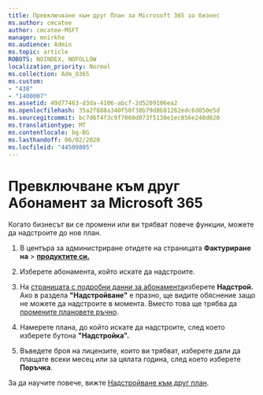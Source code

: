 ```yaml
---
title: Превключване към друг План за Microsoft 365 за бизнес
ms.author: cmcatee
author: cmcatee-MSFT
manager: mnirkhe
ms.audience: Admin
ms.topic: article
ROBOTS: NOINDEX, NOFOLLOW
localization_priority: Normal
ms.collection: Adm_O365
ms.custom:
- "438"
- "1400007"
ms.assetid: 49d77463-d3da-4106-abcf-2d5209106ea2
ms.openlocfilehash: 35a2f888a340f50f38b79d8b81262edc6d850e5d
ms.sourcegitcommit: bc7d6f4f3c9f7060d073f5130e1ec856e248d020
ms.translationtype: MT
ms.contentlocale: bg-BG
ms.lasthandoff: 06/02/2020
ms.locfileid: "44509805"
---
```

# <a name="switch-to-a-different-microsoft-365-for-business-subscription"></a>Превключване към друг Абонамент за Microsoft 365

Когато бизнесът ви се промени или ви трябват повече функции, можете да надстроите до нов план.
  
1. В центъра за администриране отидете на страницата **Фактуриране на** \> **[продуктите си.](https://go.microsoft.com/fwlink/p/?linkid=842054)**

2. Изберете абонамента, който искате да надстроите.

3. На [страницата с подробни данни за абонамента](https://admin.microsoft.com/AdminPortal/Home#/subscriptions/webdirect%252F0dbaa202-d590-4529-98c2-a5e2ebaac702)изберете **Надстрой.**  Ако в раздела **"Надстройване"** е празно, ще видите обяснение защо не можете да надстроите в момента. Вместо това ще трябва да [промените плановете ръчно](https://docs.microsoft.com/microsoft-365/commerce/subscriptions/change-plans-manually?view=o365-worldwide).

4. Намерете плана, до който искате да надстроите, след което изберете бутона **"Надстройка".**

5. Въведете броя на лицензите, които ви трябват, изберете дали да плащате всеки месец или за цялата година, след което изберете **Поръчка**.

За да научите повече, вижте [Надстройване към друг план](https://docs.microsoft.com/microsoft-365/commerce/subscriptions/upgrade-to-different-plan).
